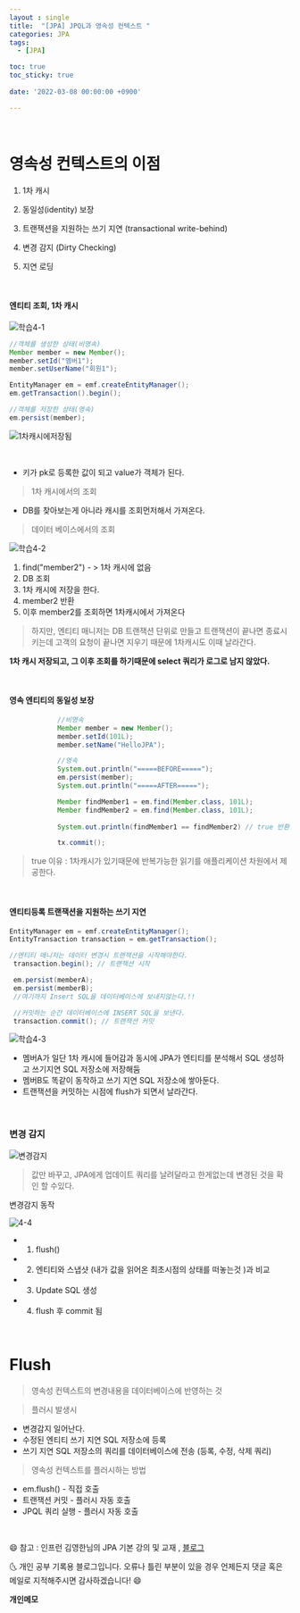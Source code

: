 ```yaml
---
layout : single
title:  "[JPA] JPQL과 영속성 컨텍스트 "
categories: JPA
tags:
  - [JPA]

toc: true
toc_sticky: true
 
date: '2022-03-08 00:00:00 +0900'

---
```



<br>

# 영속성 컨텍스트의 이점

1) 1차 캐시

2) 동일성(identity) 보장

3) 트랜잭션을 지원하는 쓰기 지연 (transactional write-behind)

4) 변경 감지 (Dirty Checking)

5) 지연 로딩 



<br>


#### 엔티티 조회, 1차 캐시

![학습4-1](https://user-images.githubusercontent.com/52389219/157181924-a855bd28-84f5-45fd-8b66-c7ce5719a56e.PNG)
<BR>

```java
//객체를 생성한 상태(비영속)
Member member = new Member();
member.setId("멤버1");
member.setUserName("회원1");

EntityManager em = emf.createEntityManager();
em.getTransaction().begin();

//객체를 저장한 상태(영속)
em.persist(member);
```

![1차캐시에저장됨](https://user-images.githubusercontent.com/52389219/157181906-9925a0b3-1ef1-4bc1-b2de-3f59284530fe.PNG)

<BR>


- 키가 pk로 등록한 값이 되고 value가 객체가 된다. 

> 1차 캐시에서의 조회 

- DB를 찾아보는게 아니라 캐시를 조회먼저해서 가져온다. 



> 데이터 베이스에서의 조회 

![학습4-2](https://user-images.githubusercontent.com/52389219/157181934-3c8bd246-cd98-4122-8297-a970aeb4eeac.PNG)

1. find("member2") - > 1차 캐시에 없음
2. DB 조회
3. 1차 캐시에 저장을 한다.
4. member2 반환
5. 이후 member2를 조회하면 1차캐시에서 가져온다 

> 하지만, 엔티티 매니저는 DB 트랜잭션 단위로 만들고 트랜잭션이 끝나면 종료시키는데 고객의 요청이 끝나면 지우기 때문에 1차캐시도 이때 날라간다. 

**1차 캐시 저장되고, 그 이후 조회를 하기때문에 select 쿼리가 로그로 남지 않았다.**

<br>

#### 영속 엔티티의 동일성 보장

```java
            //비영속
            Member member = new Member();
            member.setId(101L);
            member.setName("HelloJPA");

            //영속
            System.out.println("=====BEFORE=====");
            em.persist(member);
            System.out.println("=====AFTER=====");

            Member findMember1 = em.find(Member.class, 101L);
            Member findMember2 = em.find(Member.class, 101L);
            
            System.out.println(findMember1 == findMember2) // true 반환함! 

            tx.commit();
```

> true 이유 : 1차캐시가 있기때문에 반복가능한 읽기를 애플리케이션 차원에서 제공한다.

<br>

#### 엔티티등록 트랜잭션을 지원하는 쓰기 지연

```java
EntityManager em = emf.createEntityManager();
EntityTransaction transaction = em.getTransaction();

//엔티티 매니저는 데이터 변경시 트랜잭션을 시작해야한다.
 transaction.begin(); // 트랜잭션 시작

 em.persist(memberA);
 em.persist(memberB);
 //여기까지 Insert SQL을 데이터베이스에 보내지않는다.!!

 //커밋하는 순간 데이터베이스에 INSERT SQL을 보낸다.
 transaction.commit(); // 트랜잭션 커밋

```

![학습4-3](https://user-images.githubusercontent.com/52389219/157181939-818f600e-1e1b-41a3-9f27-d8184e43d160.PNG)

- 멤버A가 일단 1차 캐시에 들어감과 동시에 JPA가 엔티티를 분석해서 SQL 생성하고 쓰기지연 SQL 저장소에 저장해둠
- 멤버B도 똑같이 동작하고 쓰기 지연 SQL 저장소에 쌓아둔다. 
- 트랜잭션을 커밋하는 시점에 flush가 되면서 날라간다.

<br>

### 변경 감지

![변경감지](https://user-images.githubusercontent.com/52389219/157181910-b00b174f-6559-4ca3-b3fe-19d095003c11.PNG)


> 값만 바꾸고, JPA에게 업데이트 쿼리를 날려달라고 한게없는데 변경된 것을 확인 할 수있다. 

변경감지 동작

![4-4](https://user-images.githubusercontent.com/52389219/157181947-d1b385ce-9a3a-4caa-9074-0b5988ed0daa.PNG)

- 1. flush() 
- 2. 엔티티와 스냅샷 (내가 값을 읽어온 최초시점의 상태를 떠놓는것 )과 비교 
- 3. Update SQL 생성 
- 4. flush 후  commit 됨


<BR>

# Flush 

> 영속성 컨텍스트의 변경내용을 데이터베이스에 반영하는 것

> 플러시 발생시
- 변경감지 일어난다.
- 수정된 엔티티 쓰기 지연 SQL 저장소에 등록
- 쓰기 지연 SQL 저장소의 쿼리를 데이터베이스에 전송 (등록, 수정, 삭제 쿼리)

> 영속성 컨텍스트를 플러시하는 방법
- em.flush() - 직접 호출
- 트랜잭션 커밋 - 플러시 자동 호출
- JPQL 쿼리 실행 - 플러시 자동 호출 

<BR>


😄 참고 : 인프런 김영한님의 JPA 기본 강의 및 교재 , [블로그](https://ultrakain.gitbooks.io/jpa/content/chapter3/chapter3.1.html)

🌜 개인 공부 기록용 블로그입니다. 오류나 틀린 부분이 있을 경우 
언제든지 댓글 혹은 메일로 지적해주시면 감사하겠습니다! 😄
<br>

**개인메모** 
